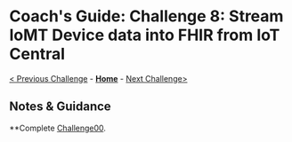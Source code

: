 # Coach's Guide: Challenge 8: Stream IoMT Device data into FHIR from IoT Central

[< Previous Challenge](./Solution07.md) - **[Home](./readme.md)** - [Next Challenge>](./Solution09.md)

## Notes & Guidance

**Complete [Challenge00](./Solution00.md).

